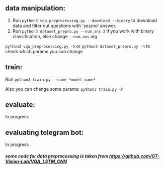 ## data manipulation:
1. Run `python3 vqa_preprocessing.py --download --binary` to download data and filter out questions with 'yes/no' answer.
2.  Run `python3 dataset_prepro.py --num_ans 2` if you work with binary classification, else change `--num_ans` arg

`python3 vqa_preprocessing.py -h` or `python3 dataset_prepro.py -h` to check which params you can change

## train:
Run `python3 train.py --name *model name*`

Also you can change some params: 
`python3 train.py -h`

## evaluate:
In progress

## evaluating telegram bot:
In progress


##### some code for data preprocessing is taken from https://github.com/GT-Vision-Lab/VQA_LSTM_CNN